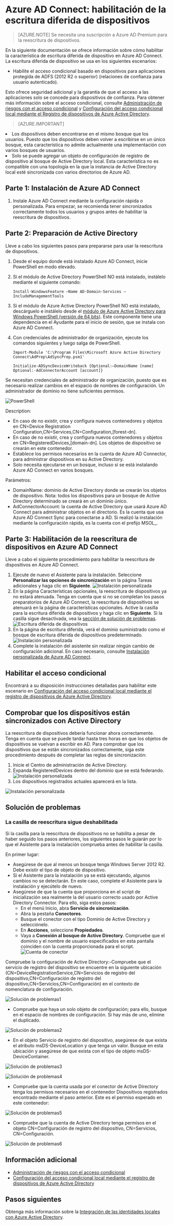 <properties
	pageTitle="Habilitación de escritura diferida de dispositivos en Azure AD Connect | Microsoft Azure"
	description="En este documento se describe cómo habilitar la escritura diferida de dispositivo con Azure AD Connect"
	services="active-directory"
	documentationCenter=""
	authors="billmath"
	manager="StevenPo"
	editor="curtand"/>

<tags
	ms.service="active-directory"  
	ms.workload="identity"
	ms.tgt_pltfrm="na"
	ms.devlang="na"
	ms.topic="article"
	ms.date="02/16/2016"
	ms.author="billmath;andkjell"/>

# Azure AD Connect: habilitación de la escritura diferida de dispositivos

>[AZURE.NOTE] Se necesita una suscripción a Azure AD Premium para la reescritura de dispositivos.

En la siguiente documentación se ofrece información sobre cómo habilitar la característica de escritura diferida de dispositivo en Azure AD Connect. La escritura diferida de dispositivo se usa en los siguientes escenarios:

- Habilite el acceso condicional basado en dispositivos para aplicaciones protegida de ADFS (2012 R2 o superior) (relaciones de confianza para usuario autenticado).

Esto ofrece seguridad adicional y la garantía de que el acceso a las aplicaciones solo se concede para dispositivos de confianza. Para obtener más información sobre el acceso condicional, consulte [Administración de riesgos con el acceso condicional](active-directory-conditional-access.md) y [Configuración del acceso condicional local mediante el Registro de dispositivos de Azure Active Directory](https://msdn.microsoft.com/library/azure/dn788908.aspx).

>[AZURE.IMPORTANT]
<li>Los dispositivos deben encontrarse en el mismo bosque que los usuarios. Puesto que los dispositivos deben volver a escribirse en un único bosque, esta característica no admite actualmente una implementación con varios bosques de usuarios.</li> <li>Solo se puede agregar un objeto de configuración de registro de dispositivo al bosque de Active Directory local. Esta característica no es compatible con una topología en la que la instancia de Active Directory local esté sincronizada con varios directorios de Azure AD.</li>

## Parte 1: Instalación de Azure AD Connect
1. Instale Azure AD Connect mediante la configuración rápida o personalizada. Para empezar, se recomienda tener sincronizados correctamente todos los usuarios y grupos antes de habilitar la reescritura de dispositivos.

## Parte 2: Preparación de Active Directory
Lleve a cabo los siguientes pasos para prepararse para usar la reescritura de dispositivos.

1.	Desde el equipo donde está instalado Azure AD Connect, inicie PowerShell en modo elevado.

2.	Si el módulo de Active Directory PowerShell NO está instalado, instálelo mediante el siguiente comando:

	`Install-WindowsFeature –Name AD-Domain-Services –IncludeManagementTools`

3. Si el módulo de Azure Active Directory PowerShell NO está instalado, descárguelo e instálelo desde el [módulo de Azure Active Directory para Windows PowerShell (versión de 64 bits)](http://go.microsoft.com/fwlink/p/?linkid=236297). Este componente tiene una dependencia en el Ayudante para el inicio de sesión, que se instala con Azure AD Connect.

4.	Con credenciales de administrador de organización, ejecute los comandos siguientes y luego salga de PowerShell.

	`Import-Module 'C:\Program Files\Microsoft Azure Active Directory Connect\AdPrep\AdSyncPrep.psm1'`

	`Initialize-ADSyncDeviceWriteback {Optional:–DomainName [name] Optional:-AdConnectorAccount [account]}`

Se necesitan credenciales de administrador de organización, puesto que es necesario realizar cambios en el espacio de nombres de configuración. Un administrador de dominio no tiene suficientes permisos.

![PowerShell](./media/active-directory-aadconnect-feature-device-writeback/powershell.png)

Description:

- En caso de no existir, crea y configura nuevos contenedores y objetos en CN=Device Registration Configuration,CN=Services,CN=Configuration,[forest-dn].
- En caso de no existir, crea y configura nuevos contenedores y objetos en CN=RegisteredDevices,[domain-dn]. Los objetos de dispositivo se crearán en este contenedor.
- Establece los permisos necesarios en la cuenta de Azure AD Connector, para administrar dispositivos en su Active Directory.
- Solo necesita ejecutarse en un bosque, incluso si se está instalando Azure AD Connect en varios bosques.

Parámetros:

- DomainName: dominio de Active Directory donde se crearán los objetos de dispositivo. Nota: todos los dispositivos para un bosque de Active Directory determinado se creará en un dominio único.
- AdConnectorAccount: la cuenta de Active Directory que usará Azure AD Connect para administrar objetos en el directorio. Es la cuenta que usa Azure AD Connect Sync para conectarse a AD. Si realizó la instalación mediante la configuración rápida, es la cuenta con el prefijo MSOL\_.

## Parte 3: Habilitación de la reescritura de dispositivos en Azure AD Connect
Lleve a cabo el siguiente procedimiento para habilitar la reescritura de dispositivos en Azure AD Connect.

1.	Ejecute de nuevo el Asistente para la instalación. Seleccione **Personalizar las opciones de sincronización** en la página Tareas adicionales y haga clic en **Siguiente**. ![Instalación personalizada](./media/active-directory-aadconnect-feature-device-writeback/devicewriteback2.png)
2.	En la página Características opcionales, la reescritura de dispositivos ya no estará atenuada. Tenga en cuenta que si no se completan los pasos preparatorios de Azure AD Connect, la reescritura de dispositivos se atenuará en la página de características opcionales. Active la casilla para la escritura diferida de dispositivos y haga clic en **Siguiente**. Si la casilla sigue desactivada, vea la [sección de solución de problemas](#the-writeback-checkbox-is-still-disabled). ![Escritura diferida de dispositivos](./media/active-directory-aadconnect-feature-device-writeback/devicewriteback3.png)
3.	En la página de escritura diferida, verá el dominio suministrado como el bosque de escritura diferida de dispositivos predeterminado. ![Instalación personalizada](./media/active-directory-aadconnect-feature-device-writeback/devicewriteback4.png)
4.	Complete la instalación del asistente sin realizar ningún cambio de configuración adicional. En caso necesario, consulte [Instalación personalizada de Azure AD Connect](active-directory-aadconnect-get-started-custom.md).

## Habilitar el acceso condicional
Encontrará a su disposición instrucciones detalladas para habilitar este escenario en [Configuración del acceso condicional local mediante el registro de dispositivos de Azure Active Directory](https://msdn.microsoft.com/library/azure/dn788908.aspx).

## Comprobar que los dispositivos están sincronizados con Active Directory
La reescritura de dispositivos debería funcionar ahora correctamente. Tenga en cuenta que se puede tardar hasta tres horas en que los objetos de dispositivos se vuelvan a escribir en AD. Para comprobar que los dispositivos que se están sincronizados correctamente, siga este procedimiento después de completar las reglas de sincronización:

1.	Inicie el Centro de administración de Active Directory.
2.	Expanda RegisteredDevices dentro del dominio que se está federando. ![Instalación personalizada](./media/active-directory-aadconnect-feature-device-writeback/devicewriteback5.png)
3.	Los dispositivos registrados actuales aparecerá en la lista.

![Instalación personalizada](./media/active-directory-aadconnect-feature-device-writeback/devicewriteback6.png)

## Solución de problemas

### La casilla de reescritura sigue deshabilitada
Si la casilla para la reescritura de dispositivos no se habilita a pesar de haber seguido los pasos anteriores, los siguientes pasos le guiarán por lo que el Asistente para la instalación comprueba antes de habilitar la casilla.

En primer lugar:

- Asegúrese de que al menos un bosque tenga Windows Server 2012 R2. Debe existir el tipo de objeto de dispositivo.
- Si el Asistente para la instalación ya se está ejecutando, algunos cambios no se detectarán. En este caso, complete el Asistente para la instalación y ejecútelo de nuevo.
- Asegúrese de que la cuenta que proporciona en el script de inicialización sea realmente la del usuario correcto usado por Active Directory Connector. Para ello, siga estos pasos:
	- En el menú Inicio, abra **Servicio de sincronización**.
	- Abra la pestaña **Conectores**.
	- Busque el conector con el tipo Dominio de Active Directory y selecciónelo.
	- En **Acciones**, seleccione **Propiedades**.
	- Vaya a **Conexión al bosque de Active Directory**. Compruebe que el dominio y el nombre de usuario especificados en esta pantalla coinciden con la cuenta proporcionada para el script. ![Cuenta de conector](./media/active-directory-aadconnect-feature-device-writeback/connectoraccount.png)

Compruebe la configuración de Active Directory:-Compruebe que el servicio de registro del dispositivo se encuentre en la siguiente ubicación (CN=DeviceRegistrationService,CN=Servicios de registro del dispositivo,CN=Configuración de registro del dispositivo,CN=Servicios,CN=Configuración) en el contexto de nomenclatura de configuración.

![Solución de problemas1](./media/active-directory-aadconnect-feature-device-writeback/troubleshoot1.png)

- Compruebe que haya un solo objeto de configuración; para ello, busque en el espacio de nombres de configuración. Si hay más de uno, elimine el duplicado.

![Solución de problemas2](./media/active-directory-aadconnect-feature-device-writeback/troubleshoot2.png)

- En el objeto Servicio de registro del dispositivo, asegúrese de que exista el atributo msDS-DeviceLocation y que tenga un valor. Busque en esta ubicación y asegúrese de que exista con el tipo de objeto msDS-DeviceContainer.

![Solución de problemas3](./media/active-directory-aadconnect-feature-device-writeback/troubleshoot3.png)

![Solución de problemas4](./media/active-directory-aadconnect-feature-device-writeback/troubleshoot4.png)

- Compruebe que la cuenta usada por el conector de Active Directory tenga los permisos necesarios en el contenedor Dispositivos registrados encontrado mediante el paso anterior. Este es el permiso esperado en este contenedor:

![Solución de problemas5](./media/active-directory-aadconnect-feature-device-writeback/troubleshoot5.png)

- Compruebe que la cuenta de Active Directory tenga permisos en el objeto CN=Configuración de registro del dispositivo, CN=Servicios, CN=Configuración.

![Solución de problemas6](./media/active-directory-aadconnect-feature-device-writeback/troubleshoot6.png)

## Información adicional
- [Administración de riesgos con el acceso condicional](active-directory-conditional-access.md)
- [Configuración del acceso condicional local mediante el registro de dispositivos de Azure Active Directory](https://msdn.microsoft.com/library/azure/dn788908.aspx)

## Pasos siguientes
Obtenga más información sobre la [Integración de las identidades locales con Azure Active Directory](active-directory-aadconnect.md).

<!---HONumber=AcomDC_0218_2016-->